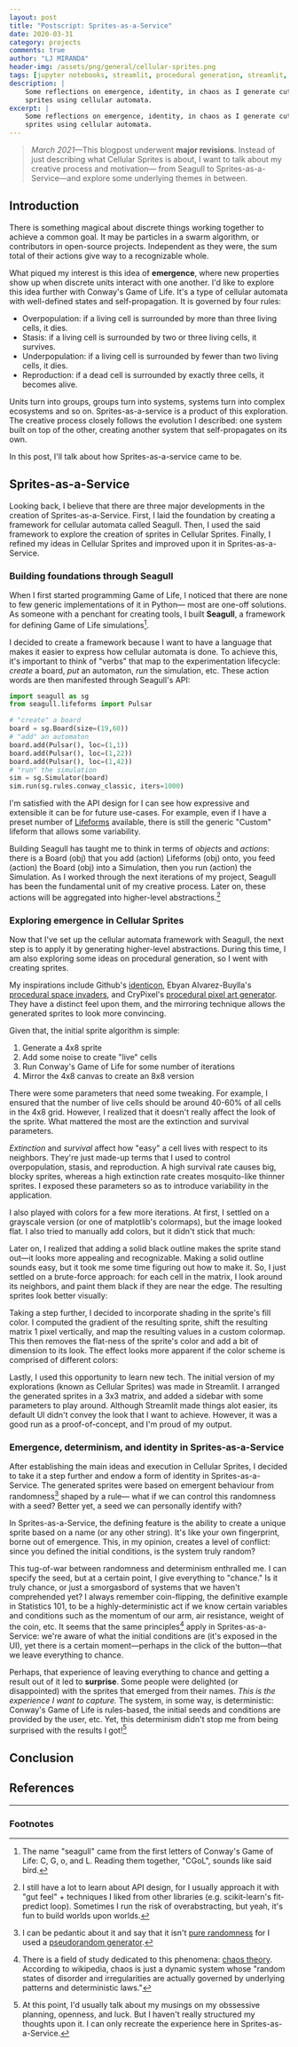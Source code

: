 ```yaml
---
layout: post
title: "Postscript: Sprites-as-a-Service"
date: 2020-03-31
category: projects
comments: true
author: "LJ MIRANDA"
header-img: /assets/png/general/cellular-sprites.png
tags: [jupyter notebooks, streamlit, procedural generation, streamlit, seagull, cellular automata, pixel art, 8-bit, sprites]
description: |
    Some reflections on emergence, identity, in chaos as I generate cute
    sprites using cellular automata.
excerpt: |
    Some reflections on emergence, identity, in chaos as I generate cute
    sprites using cellular automata.
---
```


> *March 2021*&mdash;This blogpost underwent **major revisions**. Instead of just describing what
> Cellular Sprites is about, I want to talk about my creative process and
> motivation&mdash; from Seagull to Sprites-as-a-Service&mdash;and explore some
> underlying themes in between.

## Introduction

There is something magical about discrete things working together to achieve a
common goal. It may be particles in a swarm algorithm, or contributors in
open-source projects. Independent as they were, the sum total of their actions
give way to a recognizable whole. 


<!-- TODO: ASSETS maybe GIF of particles from pyswarms, and open-source stuff -->

What piqued my interest is this idea of **emergence**, where new properties
show up when discrete units interact with one another. I'd like to explore this
idea further with Conway's Game of Life. It's a type of cellular automata with
well-defined states and self-propagation. It is governed by four rules:
* Overpopulation: if a living cell is surrounded by more than three living cells, it dies.
* Stasis: if a living cell is surrounded by two or three living cells, it survives.
* Underpopulation: if a living cell is surrounded by fewer than two living cells, it dies.
* Reproduction: if a dead cell is surrounded by exactly three cells, it becomes alive.

<!-- TODO: CITE cite jakevdp blogpost -->

Units turn into groups, groups turn into systems, systems turn into complex
ecosystems and so on. Sprites-as-a-service is a product of this exploration.
The creative process closely follows the evolution I described: one system
built on top of the other, creating another system that self-propagates on its
own. 

In this post, I'll talk about how Sprites-as-a-service came to be. 

## Sprites-as-a-Service

Looking back, I believe that there are three major developments in the creation
of Sprites-as-a-Service. First, I laid the foundation by creating a framework
for cellular automata called Seagull. Then, I used the said framework to
explore the creation of sprites in Cellular Sprites. Finally, I refined my
ideas in Cellular Sprites and improved upon it in Sprites-as-a-Service.

<!-- TODO: show logos and maybe changes in UI -->


### Building foundations through Seagull

When I first started programming Game of Life, I noticed that there are none to
few generic implementations of it in Python&mdash; most are one-off solutions.
As someone with a penchant for creating tools, I built **Seagull**, a
framework for defining Game of Life simulations[^1]. 

I decided to create a framework because I want to have a language that makes it
easier to express how cellular automata is done. To achieve this, it's
important to think of "verbs" that map to the experimentation lifecycle:
*create* a board, *put* an automaton, *run* the simulation, etc. These action
words are then manifested through Seagull's API:

```python
import seagull as sg
from seagull.lifeforms import Pulsar

# "create" a board
board = sg.Board(size=(19,60))
# "add" an automaton
board.add(Pulsar(), loc=(1,1))
board.add(Pulsar(), loc=(1,22))
board.add(Pulsar(), loc=(1,42))
# "run" the simulation
sim = sg.Simulator(board)
sim.run(sg.rules.conway_classic, iters=1000)
```

<!-- TODO: show output of the code here -->

I'm satisfied with the API design for I can see how expressive and extensible
it can be for future use-cases. For example, even if I have a preset number of
[Lifeforms](https://pyseagull.readthedocs.io/en/latest/api/seagull.lifeforms.html)
available, there is still the generic "Custom" lifeform that allows some variability.

Building Seagull has taught me to think in terms of *objects* and
*actions*: there is a Board (obj) that you add (action) Lifeforms (obj) onto,
you feed (action) the Board (obj) into a Simulation, then you run (action) the
Simulation. As I worked through the next iterations of my project, Seagull has
been the fundamental unit of my creative process. Later on, these actions will
be aggregated into higher-level abstractions.[^2] 

<!-- TODO: illustration of adding something on the board, not pixelated! use inkscape
-->

### Exploring emergence in Cellular Sprites

Now that I've set up the cellular automata framework with Seagull, the next
step is to apply it by generating higher-level abstractions. During this time,
I am also exploring some ideas on procedural generation, so I went with
creating sprites.

My inspirations include Github's
[identicon](https://github.blog/2013-08-14-identicons/), Ebyan Alvarez-Buylla's
[procedural space
invaders](http://www.nolithius.com/articles/procedural-art/procedural-space-invaders),
and CryPixel's [procedural pixel art generator](https://crypixels.com/). They
have a distinct feel upon them, and the mirroring technique allows the
generated sprites to look more convincing.

Given that, the initial sprite algorithm is simple:
1. Generate a 4x8 sprite
2. Add some noise to create "live" cells
3. Run Conway's Game of Life for some number of iterations
4. Mirror the 4x8 canvas to create an 8x8 version

There were some parameters that need some tweaking. For example, I ensured that
the number of live cells should be around 40-60% of all cells in the 4x8 grid.
However, I realized that it doesn't really affect the look of the sprite. What
mattered the most are the extinction and survival parameters.

*Extinction* and *survival* affect how "easy" a cell lives with respect to its
neighbors. They're just made-up terms that I used to control overpopulation,
stasis, and reproduction. A high survival rate causes big, blocky sprites,
whereas a high extinction rate creates mosquito-like thinner sprites. I
exposed these parameters so as to introduce variability in the application.

<!-- show too high extinction, too high survival -->

I also played with colors for a few more iterations. At first, I settled on a
grayscale version (or one of matplotlib's colormaps), but the image looked
flat. I also tried to manually add colors, but it didn't stick that much:

<!-- show black and white image, show colormap image -->

Later on, I realized that adding a solid black outline makes the sprite stand
out&mdash;it looks more appealing and recognizable. Making a solid outline sounds
easy, but it took me some time figuring out how to make it. So, I just settled
on a brute-force approach: for each cell in the matrix, I look around its
neighbors, and paint them black if they are near the edge. The resulting
sprites look better visually: 

<!-- show sprites with outline -->

Taking a step further, I decided to incorporate shading in the sprite's fill
color. I computed the gradient of the resulting sprite, shift the resulting
matrix 1 pixel vertically, and map the resulting values in a custom colormap.
This then removes the flat-ness of the sprite's color and add a bit of
dimension to its look. The effect looks more apparent if the color scheme is
comprised of different colors:

<!-- show sprites with gradient (totally diff colors!) -->

Lastly, I used this opportunity to learn new tech. The initial version of my
explorations (known as Cellular Sprites) was made in Streamlit. I arranged the
generated sprites in a 3x3 matrix, and added a sidebar with some parameters to
play around. Although Streamlit made things alot easier, its default UI didn't
convey the look that I want to achieve. However, it was a good run as a
proof-of-concept, and I'm proud of my output.

<!-- show cellular sprites -->


### Emergence, determinism, and identity in Sprites-as-a-Service

After establishing the main ideas and execution in Cellular Sprites, I decided
to take it a step further and endow a form of identity in Sprites-as-a-Service.
The generated sprites were based on emergent behaviour from randomness[^3] shaped
by a rule&mdash; what if we can control this randomness with a seed? Better
yet, a seed we can personally identify with?

In Sprites-as-a-Service, the defining feature is the ability to create a unique
sprite based on a name (or any other string). It's like your own fingerprint,
borne out of emergence. This, in my opinion, creates a level of conflict: since
you defined the initial conditions, is the system truly random?

This tug-of-war between randomness and determinism enthralled me. I can specify
the seed, but at a certain point, I give everything to "chance." Is it truly
chance, or just a smorgasbord of systems that we haven't comprehended yet?  I
always remember coin-flipping, the definitive example in Statistics 101, to be
a highly-deterministic act if we know certain variables and conditions such as
the momentum of our arm, air resistance, weight of the coin, etc. It seems that
the same principles[^4] apply in Sprites-as-a-Service: we're aware of what the
initial conditions are (it's exposed in the UI), yet there is a certain
moment&mdash;perhaps in the click of the button&mdash;that we leave everything
to chance.

Perhaps, that experience of leaving everything to chance and getting a result
out of it led to **surprise**. Some people were delighted (or disappointed)
with the sprites that emerged from their names. *This is the experience I
want to capture.* The system, in some way, is deterministic: Conway's Game of
Life is rules-based, the initial seeds and conditions are provided by the user,
etc. Yet, this determinism didn't stop me from being surprised with the results
I got![^5]



<!-- show some results -->


## Conclusion

<!--
talk about the dream thing from google that takes weeks to percolate

maybe talk a bit about procgen art.
-->





<!--
<iframe src="https://cellular-sprites.herokuapp.com" width="700" height="600">
  <p>Your browser does not support iframes.</p>
</iframe>
-->

## References


---

### Footnotes

[^1]: The name "seagull" came from the first letters of Conway's Game of Life: C, G, o, and L. Reading them together, "CGoL", sounds like said bird.
[^2]: I still have a lot to learn about API design, for I usually approach it with "gut feel" + techniques I liked from other libraries (e.g. scikit-learn's fit-predict loop). Sometimes I run the risk of overabstracting, but yeah, it's fun to build worlds upon worlds.
[^3]: I can be pedantic about it and say that it isn't [pure randomness](https://en.wikipedia.org/wiki/Randomness) for I used a [pseudorandom generator](https://en.wikipedia.org/wiki/Pseudorandom_number_generator).
[^4]: There is a field of study dedicated to this phenomena: [chaos theory](https://en.wikipedia.org/wiki/Chaos_theory). According to wikipedia, chaos is just a dynamic system whose "random states of disorder and irregularities are actually governed by underlying patterns and deterministic laws."
[^5]: At this point, I'd usually talk about my musings on my obssessive planning, openness, and luck. But I haven't really structured my thoughts upon it. I can only recreate the experience here in Sprites-as-a-Service.
